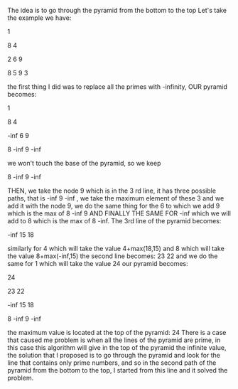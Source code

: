 The idea is to go through the pyramid from the bottom to the top
Let's take the example we have:

1

8   4

2  6  9

8  5  9  3

the first thing I did was to replace all the primes with -infinity, OUR pyramid becomes:

1

8  4

-inf  6  9

8  -inf  9  -inf

we won't touch the base of the pyramid, so we keep 

8  -inf  9  -inf 

THEN, we take the node 9 which is in the 3 rd line, it has three possible paths, that is -inf 9 -inf , we take the maximum element of these 3 and we add it with the node 9, we do the same thing for the 6 to which we add 9 which is the max of 8 -inf 9 AND FINALLY THE SAME FOR -inf which we will add to 8 which is the max of 8 -inf.
The 3rd line of the pyramid becomes:

-inf  15  18 

similarly for 4 which will take the value 4+max(18,15) and 8 which will take the value 8+max(-inf,15)
the second line becomes:
23 22 and we do the same for 1 which will take the value 24
our pyramid becomes:

24

23  22

-inf  15  18

8  -inf  9  -inf

the maximum value is located at the top of the pyramid: 24
There is a case that caused me problem is when all the lines of the pyramid are prime, in this case this algorithm will give in the top of the pyramid the infinite value, the solution that I proposed is to go through the pyramid and look for the line that contains only prime numbers, and so in the second path of the pyramid from the bottom to the top, I started from this line and it solved the problem.
